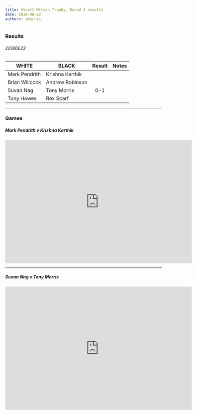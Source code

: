 ```yaml
---
title: Stuart Wilson Trophy, Round 4 results
date: 2018-06-22
authors: tmorris
---
```


### Results

###### 20180622

| WHITE           | BLACK           | Result      | Notes       |
| --------------- | --------------- | :---------: | ----------- |
| Mark Pendrith   | Krishna Karthik |             |             |
| Brian Willcock  | Andrew Robinson |             |             |
| Suvan Nag       | Tony Morris     | 0-1         |             |
| Tony Howes      | Rex Scarf       |             |             |

----

### Games

##### Mark Pendrith v Krishna Karthik

<iframe src="https://lichess.org/embed/9LU2Rg54?theme=auto&amp;bg=auto" width=600 height=397 frameborder=0></iframe>

----

##### Suvan Nag v Tony Morris

<iframe src="https://lichess.org/embed/Tf0fEDxy?theme=auto&amp;bg=auto" width=600 height=397 frameborder=0></iframe>
